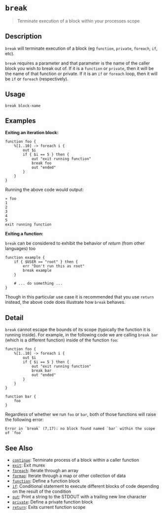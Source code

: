 # `break`

> Terminate execution of a block within your processes scope

## Description

`break` will terminate execution of a block (eg `function`, `private`,
`foreach`, `if`, etc).

`break` requires a parameter and that parameter is the name of the caller
block you wish to break out of. If it is a `function` or `private`, then it
will be the name of that function or private. If it is an `if` or `foreach`
loop, then it will be `if` or `foreach` (respectively).

## Usage

    break block-name

## Examples

**Exiting an iteration block:**

    function foo {
        %[1..10] -> foreach i {
            out $i
            if { $i == 5 } then {
                out "exit running function"
                break foo
                out "ended"
            }
        }
    }

Running the above code would output:

    » foo
    1
    2
    3
    4
    5
    exit running function

**Exiting a function:**

`break` can be considered to exhibit the behavior of _return_ (from other
languages) too

    function example {
        if { $USER == "root" } then {
            err "Don't run this as root"
            break example
        }

        # ... do something ...
    }

Though in this particular use case it is recommended that you use `return`
instead, the above code does illustrate how `break` behaves.

## Detail

`break` cannot escape the bounds of its scope (typically the function it is
running inside). For example, in the following code we are calling `break
bar` (which is a different function) inside of the function `foo`:

    function foo {
        %[1..10] -> foreach i {
            out $i
            if { $i == 5 } then {
                out "exit running function"
                break bar
                out "ended"
            }
        }
    }

    function bar {
        foo
    }

Regardless of whether we run `foo` or `bar`, both of those functions will
raise the following error:

    Error in `break` (7,17): no block found named `bar` within the scope of `foo`

## See Also

- [`continue`](./continue.md):
  Terminate process of a block within a caller function
- [`exit`](./exit.md):
  Exit murex
- [`foreach`](./foreach.md):
  Iterate through an array
- [`formap`](./formap.md):
  Iterate through a map or other collection of data
- [`function`](./function.md):
  Define a function block
- [`if`](./if.md):
  Conditional statement to execute different blocks of code depending on the result of the condition
- [`out`](./out.md):
  Print a string to the STDOUT with a trailing new line character
- [`private`](./private.md):
  Define a private function block
- [`return`](./return.md):
  Exits current function scope

